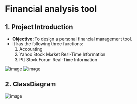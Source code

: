# Financial analysis tool

## 1. Project Introduction
- **Objective:** To design a personal financial management tool.
- It has the following three functions:
  1. Accounting
  2. Yahoo Stock Market Real-Time Information
  3. Ptt Stock Forum Real-Time Information
 
![image](https://github.com/user-attachments/assets/6e87fea9-5de4-4e81-90c0-190a96972ee9)
![image](https://github.com/user-attachments/assets/3f696c24-c20c-4676-b340-ed0ecadd5cb1)


## 2. ClassDiagram

![image](https://github.com/user-attachments/assets/5a665c16-db16-4d85-b0ce-253895155aaa)







